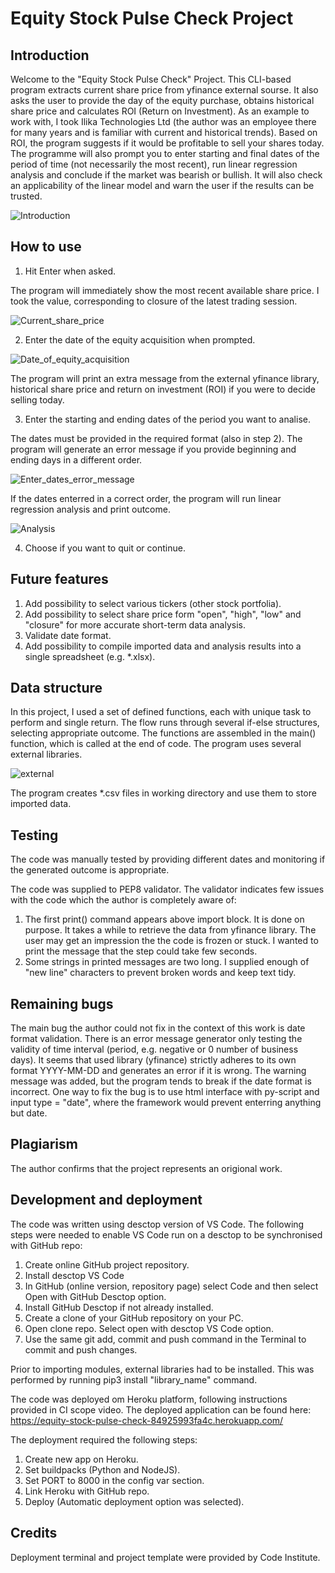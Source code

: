 # Equity Stock Pulse Check Project

## Introduction

Welcome to the "Equity Stock Pulse Check" Project. This CLI-based program extracts current share price from yfinance external sourse. It also asks the user to provide the day of the equity purchase, obtains historical share price and calculates ROI (Return on Investment). As an example to work with, I took Ilika Technologies Ltd (the author was an employee there for many years and is familiar with current and historical trends). Based on ROI, the program suggests if it would be profitable to sell your shares today. The programme will also prompt you to enter starting and final dates of the period of time (not necessarily the most recent), run linear regression analysis and conclude if the market was bearish or bullish. It will also check an applicability of the linear model and warn the user if the results can be trusted.

![Introduction](./images/intro.jpg "Introduction_message")

## How to use

1. Hit Enter when asked.

The program will immediately show the most recent available share price. I took the value, corresponding to closure of the latest trading session.

![Current_share_price](./images/current_share_price.jpg "Current_share_price")

2. Enter the date of the equity acquisition when prompted.

![Date_of_equity_acquisition](./images/roi_and_hist_share_price.jpg "Enter_equity_acquisition_date")

The program will print an extra message from the external yfinance library, historical share price and return on investment (ROI) if you were to decide selling today.

3. Enter the starting and ending dates of the period you want to analise.

The dates must be provided in the required format (also in step 2). The program will generate an error message if you provide beginning and ending days in a different order.

![Enter_dates_error_message](./images/error_message.jpg "Enter_dates_error_message")

If the dates enterred in a correct order, the program will run linear regression analysis and print outcome.

![Analysis](./images/analysis.jpg "Analysis")

4. Choose if you want to quit or continue.

## Future features

1. Add possibility to select various tickers (other stock portfolia).
2. Add possibility to select share price form "open", "high", "low" and "closure" for more accurate short-term data analysis.
3. Validate date format.
4. Add possibility to compile imported data and analysis results into a single spreadsheet (e.g. *.xlsx).

## Data structure

In this project, I used a set of defined functions, each with unique task to perform and single return. The flow runs through several if-else structures, selecting appropriate outcome. The functions are assembled in the main() function, which is called at the end of code. The program uses several external libraries.

![external](./images/libraries.jpg "external")

The program creates *.csv files in working directory and use them to store imported data.

## Testing

The code was manually tested by providing different dates and monitoring if the generated outcome is appropriate.

The code was supplied to PEP8 validator. The validator indicates few issues with the code which the author is completely aware of:

1. The first print() command appears above import block. It is done on purpose. It takes a while to retrieve the data from yfinance library. The user may get an impression the the code is frozen or stuck. I wanted to print the message that the step could take few seconds.
2. Some strings in printed messages are two long. I supplied enough of "new line" characters to prevent broken words and keep text tidy.

## Remaining bugs

The main bug the author could not fix in the context of this work is date format validation. There is an error message generator only testing the validity of time interval (period, e.g. negative or 0 number of business days). It seems that used library (yfinance) strictly adheres to its own format YYYY-MM-DD and generates an error if it is wrong. The warning message was added, but the program tends to break if the date format is incorrect. One way to fix the bug is to use html interface with py-script and input type = "date", where the framework would prevent enterring anything but date.

## Plagiarism

The author confirms that the project represents an origional work.

## Development and deployment

The code was written using desctop version of VS Code. The following steps were needed to enable VS Code run on a desctop to be synchronised with GitHub repo:

1. Create online GitHub project repository.
2. Install desctop VS  Code
3. In GitHub (online version, repository page) select Code and then select Open with GitHub Desctop option.
4. Install GitHub Desctop if not already installed.
5. Create a clone of your GitHub repository on your PC.
6. Open clone repo. Select open with desctop VS Code option.
7. Use the same git add, commit and push command in the Terminal to commit and push changes.

Prior to importing modules, external libraries had to be installed. This was performed by running pip3 install "library_name" command.

The code was deployed om Heroku platform, following instructions provided in CI scope video. The deployed application can be found here:
https://equity-stock-pulse-check-84925993fa4c.herokuapp.com/

The deployment required the following steps:

1. Create new app on Heroku.
2. Set buildpacks (Python and NodeJS).
3. Set PORT to 8000 in the config var section.
4. Link Heroku with GitHub repo.
5. Deploy (Automatic deployment option was selected).
        
## Credits

Deployment terminal and project template were provided by Code Institute.











